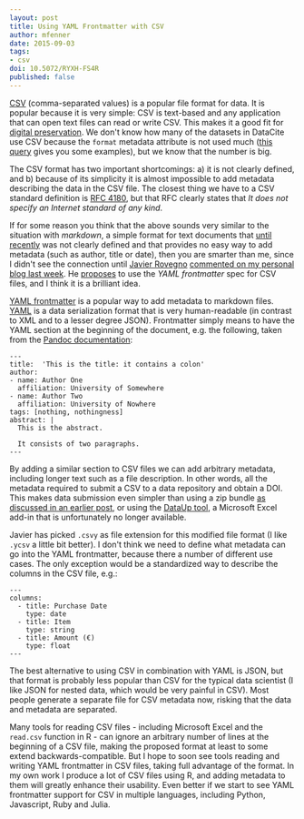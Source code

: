 ```yaml
---
layout: post
title: Using YAML Frontmatter with CSV
author: mfenner
date: 2015-09-03
tags:
- csv
doi: 10.5072/RYXH-FS4R
published: false
---
```

[CSV](https://en.wikipedia.org/wiki/Comma-separated_values) (comma-separated values) is a popular file format for data. It is popular because it is very simple: CSV is text-based and any application that can open text files can read or write CSV. This makes it a good fit for [digital preservation](http://www.digitalpreservation.gov/formats/fdd/fdd000323.shtml). We don't know how many of the datasets in DataCite use CSV because the `format` metadata attribute is not used much ([this query](http://search.labs.datacite.org/?q=format%3Acsv) gives you some examples), but we know that the number is big.

The CSV format has two important shortcomings: a) it is not clearly defined, and b) because of its simplicity it is almost impossible to add metadata describing the data in the CSV file. The closest thing we have to a CSV standard definition is [RFC 4180](https://tools.ietf.org/html/rfc4180), but that RFC clearly states that *It does not specify an Internet standard of any kind*.

If for some reason you think that the above sounds very similar to the situation with *markdown*, a simple format for text documents that [until recently](http://spec.commonmark.org/0.22/) was not clearly defined and that provides no easy way to add metadata (such as author, title or date), then you are smarter than me, since I didn't see the connection until [Javier Rovegno](https://github.com/jrovegno) [commented on my personal blog last week](http://blog.martinfenner.org/2013/06/29/metadata-in-scholarly-markdown/#comment-2220461075). He [proposes](http://jrovegno.github.io/csvy/) to use the *YAML frontmatter* spec for CSV files, and I think it is a brilliant idea.

[YAML frontmatter](http://jekyllrb.com/docs/frontmatter/) is a popular way to add metadata to markdown files. [YAML](http://yaml.org/) is a data serialization format that is very human-readable (in contrast to XML and to a lesser degree JSON). Frontmatter simply means to have the YAML section at the beginning of the document, e.g. the following, taken from the [Pandoc documentation](http://pandoc.org/README.html):

```
---
title:  'This is the title: it contains a colon'
author:
- name: Author One
  affiliation: University of Somewhere
- name: Author Two
  affiliation: University of Nowhere
tags: [nothing, nothingness]
abstract: |
  This is the abstract.

  It consists of two paragraphs.
---
```

By adding a similar section to CSV files we can add arbitrary metadata, including longer text such as a file description. In other words, all the metadata required to submit a CSV to a data repository and obtain a DOI. This makes data submission even simpler than using a zip bundle [as discussed in an earlier post](/reference-lists-and-tables-of-content/), or using the [DataUp tool](http://doi.org/10.12688/f1000research.3-6.v2), a Microsoft Excel add-in that is unfortunately no longer available.

Javier has picked `.csvy` as file extension for this modified file format (I like `.ycsv` a little bit better). I don't think we need to define what metadata can go into the YAML frontmatter, because there a number of different use cases. The only exception would be a standardized way to describe the columns in the CSV file, e.g.:

```
---
columns:
  - title: Purchase Date
    type: date
  - title: Item
    type: string
  - title: Amount (€)
    type: float
---
```

The best alternative to using CSV in combination with YAML is JSON, but that format is probably less popular than CSV for the typical data scientist (I like JSON for nested data, which would be very painful in CSV). Most people generate a separate file for CSV metadata now, risking that the data and metadata are separated.

Many tools for reading CSV files - including Microsoft Excel and the `read.csv` function in R - can ignore an arbitrary number of lines at the beginning of a CSV file, making the proposed format at least to some extend backwards-compatible. But I hope to soon see tools reading and writing YAML frontmatter in CSV files, taking full advantage of the format. In my own work I produce a lot of CSV files using R, and adding metadata to them will greatly enhance their usability. Even better if we start to see YAML frontmatter support for CSV in multiple languages, including Python, Javascript, Ruby and Julia.

